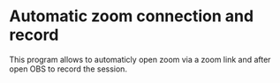 # Automatic zoom connection and record

This program allows to automaticly open zoom via a zoom link and after open OBS to record the session.